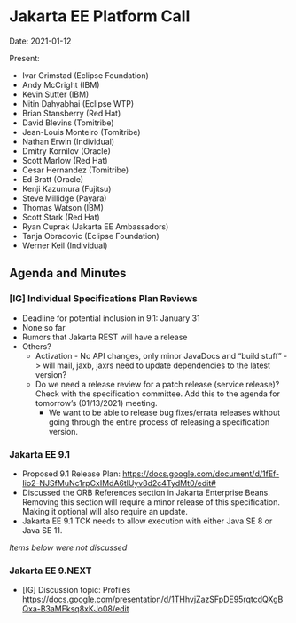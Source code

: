 # Jakarta EE Platform Call

Date: 2021-01-12

Present:

- Ivar Grimstad (Eclipse Foundation)
- Andy McCright (IBM)
- Kevin Sutter (IBM)
- Nitin Dahyabhai (Eclipse WTP)
- Brian Stansberry (Red Hat)
- David Blevins (Tomitribe)
- Jean-Louis Monteiro (Tomitribe)
- Nathan Erwin (Individual)
- Dmitry Kornilov (Oracle)
- Scott Marlow (Red Hat)
- Cesar Hernandez (Tomitribe)
- Ed Bratt (Oracle)
- Kenji Kazumura (Fujitsu)
- Steve Millidge (Payara)
- Thomas Watson (IBM)
- Scott Stark (Red Hat)
- Ryan Cuprak (Jakarta EE Ambassadors)
- Tanja Obradovic (Eclipse Foundation)
- Werner Keil (Individual)

## Agenda and Minutes

### [IG] Individual Specifications Plan Reviews

* Deadline for potential inclusion in 9.1: January 31
* None so far
* Rumors that Jakarta REST will have a release
* Others?
  * Activation - No API changes, only minor JavaDocs and “build stuff” -> will mail, jaxb, jaxrs need to update dependencies to the latest version?
  * Do we need a release review for a patch release (service release)? Check with the specification committee.  Add this to the agenda for tomorrow’s (01/13/2021) meeting.
    * We want to be able to release bug fixes/errata releases without going through the entire process of releasing a specification version.

### Jakarta EE 9.1

* Proposed 9.1 Release Plan:  https://docs.google.com/document/d/1fEf-Iio2-NJSfMuNc1rpCxIMdA6tlUyv8d2c4TydMt0/edit# 
* Discussed the ORB References section in Jakarta Enterprise Beans. Removing this section will require a minor release of this specification. Making it optional will also require an update.
* Jakarta EE 9.1 TCK needs to allow execution with either Java SE 8 or Java SE 11.

_Items below were not discussed_

### Jakarta EE 9.NEXT

* [IG] Discussion topic: Profiles
https://docs.google.com/presentation/d/1THhvjZazSFpDE95rqtcdQXgBQxa-B3aMFksq8xKJo08/edit 
